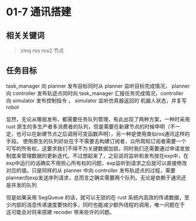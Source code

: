 # 01-7 通讯搭建

## 相关关键词

> zmq ros ros2 节点

## 任务目标

task_manager 向 planner 发布目标同时从 planner 监听目标完成情况， planner 向 controller 发布轨迹点同时向 task_manager 汇报任务完成情况，controller 向 simulator 发布控制指令 ， simulator 监听仿真器返回的 机器人状态，并复写 robot

显然，无论从哪层发布，都需要任务队列管理，有此出现了两种方案，一种时采用 rust 原生的多生产者多消费者的队列，但是需要在新建节点的时候申明（不一定，也可以在新建节点之后调用可变函数声明），另一种是使用类似ros通讯这样的手段。
使用原生的队列好处在于不需要去构建订阅者，众所周知订阅者需要一个可写的所有权，这要求我们不得不为关键数据加锁，同时我们还需要通过申请发放制度来管理数据的更新迭代。不过想起来了，之前说将监听和发布放在exp中，在exp中运行的话确实不用担心所有权的问题，exp监听到请求之后就可以直接修改对应的值。只是同样的从 planner 中向 controller 发布轨迹点的过程，需要planner向exp发送序列请求，总而言之确实需要两个队列。无论是依赖于通讯还是并发的队列

但是如果采用 SegQueue 的话，就可以无锁的在 rust 系统内高效的传递数据，至少内部的消息传递速度要快的多，同时也能减少额外线程的调用，唯一问题在于 这可能会对将来搭建 recoder 带来些许的问题。
